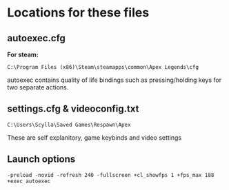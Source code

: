 # Locations for these files

## autoexec.cfg

**For steam:**

`C:\Program Files (x86)\Steam\steamapps\common\Apex Legends\cfg`

autoexec contains quality of life bindings such as pressing/holding keys for two separate actions.

## settings.cfg & videoconfig.txt

`C:\Users\Scylla\Saved Games\Respawn\Apex`

These are self explanitory, game keybinds and video settings

## Launch options

```text
-preload -novid -refresh 240 -fullscreen +cl_showfps 1 +fps_max 188 +exec autoexec
```

